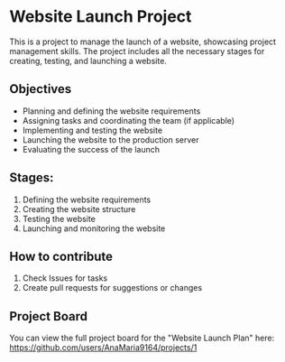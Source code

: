 # Website Launch Project

This is a project to manage the launch of a website, showcasing project management skills. The project includes all the necessary stages for creating, testing, and launching a website.

## Objectives
- Planning and defining the website requirements
- Assigning tasks and coordinating the team (if applicable)
- Implementing and testing the website
- Launching the website to the production server
- Evaluating the success of the launch

## Stages:
1. Defining the website requirements
2. Creating the website structure
3. Testing the website
4. Launching and monitoring the website

## How to contribute
1. Check Issues for tasks
2. Create pull requests for suggestions or changes

## Project Board
You can view the full project board for the "Website Launch Plan" here:  
https://github.com/users/AnaMaria9164/projects/1
